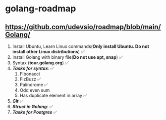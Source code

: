 # golang-roadmap

## https://github.com/udevsio/roadmap/blob/main/Golang/


1. Install Ubuntu, Learn Linux commands(**Only install Ubuntu. Do not install other Linux distributions**) ✅
2. Install Golang with binary file(**Do not use apt, snap**) ✅
3. Syntax (**tour.golang.org**) ✅
4. **_Tasks for syntax_**: ✅
   1. Fibonacci
   2. FizBuzz ✅
   3. Palindrome ✅
   4. Odd even sum
   5. Has duplicate element in array ✅
5. **_Git_**  ✅
7. **_Struct in Golang_**: ✅
14. **_Tasks for Postgres_** ✅
